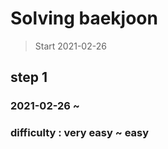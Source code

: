 Solving baekjoon  
=================
> Start 2021-02-26

step 1
--------
### 2021-02-26 ~ 
### difficulty : very easy ~ easy
